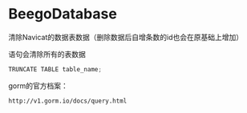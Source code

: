 # BeegoDatabase

清除Navicat的数据表数据（删除数据后自增条数的id也会在原基础上增加）

语句会清除所有的表数据

```javascript
TRUNCATE TABLE table_name;
```

gorm的官方档案：

```golang
http://v1.gorm.io/docs/query.html
```